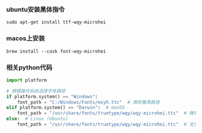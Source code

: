 ### ubuntu安装黑体指令
`sudo apt-get install ttf-wqy-microhei`
### macos上安装
`brew install --cask font-wqy-microhei`

### 相关python代码

```python
import platform

# 根据操作系统选择字体路径
if platform.system() == "Windows":
    font_path = "C:/Windows/Fonts/msyh.ttc"  # 微软雅黑路径
elif platform.system() == "Darwin":  # macOS
    font_path = "/usr/share/fonts/truetype/wqy/wqy-microhei.ttc"  # 微软雅黑路径
else:  # Linux (Ubuntu)
    font_path = "/usr/share/fonts/truetype/wqy/wqy-microhei.ttc"  # 文泉驿微米黑路径

```
